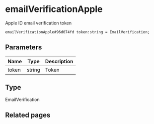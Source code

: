 # emailVerificationApple
Apple ID email verification token

```
emailVerificationApple#96d074fd token:string = EmailVerification;
```

## Parameters
| Name | Type | Description |
| ---- | :----: | ----------- |
| token | string | Token |


## Type
EmailVerification

## Related pages
